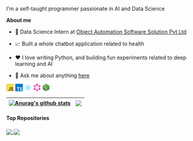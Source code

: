 I'm a self-taught programmer passionate in AI and Data Science  

**About me**

- 💼 Data Science Intern at [Object Automation Software Solution Pvt Ltd](http://razorpay.com/)

- 📈 Built a whole chatbot application related to health

- ❤️ I love writing Python, and building fun experiments related to deep learning and AI

- 💬 Ask me about anything [here](https://github.com/jaaabir/jaaabir/issues)

<code><img height="20" alt="javascript" src="https://raw.githubusercontent.com/github/explore/80688e429a7d4ef2fca1e82350fe8e3517d3494d/topics/javascript/javascript.png"></code>
<code><img height="20" alt="typescript" src="https://raw.githubusercontent.com/github/explore/80688e429a7d4ef2fca1e82350fe8e3517d3494d/topics/typescript/typescript.png"></code>
<code><img height="20" alt="react" src="https://raw.githubusercontent.com/github/explore/80688e429a7d4ef2fca1e82350fe8e3517d3494d/topics/react/react.png"></code>
<code><img height="20" alt="graphql" src="https://raw.githubusercontent.com/github/explore/5c058a388828bb5fde0bcafd4bc867b5bb3f26f3/topics/graphql/graphql.png"></code>
<code><img height="20" alt="nodejs" src="https://raw.githubusercontent.com/github/explore/80688e429a7d4ef2fca1e82350fe8e3517d3494d/topics/nodejs/nodejs.png"></code>    


| <a href="https://github.com/jaaabir/github-readme-stats"><img align="center" src="https://github-readme-stats.vercel.app/api?username=jaaabir&show_icons=true&include_all_commits=true&theme=buefy&hide_border=true" alt="Anurag's github stats" /></a> | <a href="https://github.com/jaaabir/github-readme-stats"><img align="center" src="https://github-readme-stats.vercel.app/api/top-langs/?username=jaaabir&layout=compact&theme=buefy&hide_border=true" /></a> |
| ------------- | ------------- |

#### Top Repositories


<a href="https://github.com/jaaabir/github-readme-stats">
  <img align="center" src="https://github-readme-stats.vercel.app/api/pin/?username=jaaabir&repo=github-readme-stats&theme=buefy" />
</a>
<a href="https://github.com/jaaabir/jaaabir.github.io">
  <img align="center" src="https://github-readme-stats.vercel.app/api/pin/?username=jaabir&repo=jaaabir.github.io&theme=buefy" />
</a>

<br />
<br />

